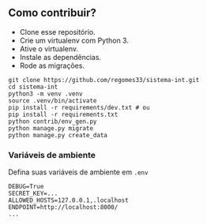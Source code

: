 ## Como contribuir?

* Clone esse repositório.
* Crie um virtualenv com Python 3.
* Ative o virtualenv.
* Instale as dependências.
* Rode as migrações.

```
git clone https://github.com/regomes33/sistema-int.git
cd sistema-int
python3 -m venv .venv
source .venv/bin/activate
pip install -r requirements/dev.txt # ou
pip install -r requirements.txt
python contrib/env_gen.py
python manage.py migrate
python manage.py create_data
```

### Variáveis de ambiente

Defina suas variáveis de ambiente em `.env`

```
DEBUG=True
SECRET_KEY=...
ALLOWED_HOSTS=127.0.0.1,.localhost
ENDPOINT=http://localhost:8000/
...
```



